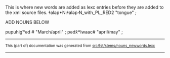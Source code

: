 This is where new words are added as lexc entries before they are
added to the xml source files.
ɬaləp̓+N:ɬaləp̓ N_with_PL_RED2 "tongue" ;

ADD NOUNS BELOW

pupuhigʷəd # "March/april" ;
pədx̌ʷiwaac# "april/may" ;

* * *

<small>This (part of) documentation was generated from [src/fst/stems/nouns_newwords.lexc](https://github.com/giellalt/lang-lut/blob/main/src/fst/stems/nouns_newwords.lexc)</small>

---


